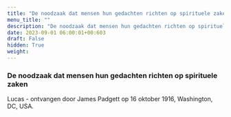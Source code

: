 ```yaml
---
title: "De noodzaak dat mensen hun gedachten richten op spirituele zaken"
menu_title: ""
description: "De noodzaak dat mensen hun gedachten richten op spirituele zaken"
date: 2023-09-01 06:00:01+00:603
draft: False
hidden: True
weight:
---
```

### De noodzaak dat mensen hun gedachten richten op spirituele zaken

Lucas - ontvangen door James Padgett op 16 oktober 1916, Washington, DC, USA.
